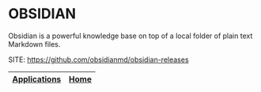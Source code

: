 # OBSIDIAN
 
 Obsidian is a powerful knowledge base on top of a local folder of plain text Markdown files.
 
 SITE: https://github.com/obsidianmd/obsidian-releases

 | [Applications](https://portable-linux-apps.github.io/apps.html) | [Home](https://portable-linux-apps.github.io)
 | --- | --- |
